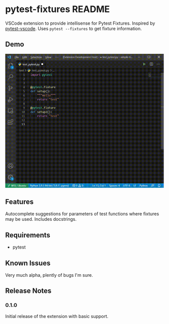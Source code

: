 # pytest-fixtures README

VSCode extension to provide intellisense for Pytest Fixtures. Inspired by [pytest-vscode](https://github.com/cameronmaske/pytest-vscode). Uses `pytest --fixtures` to get fixture information.

## Demo

![demo](demo.gif)

## Features

Autocomplete suggestions for parameters of test functions where fixtures may be used. Includes docstrings.

## Requirements

* pytest


## Known Issues

Very much alpha, plently of bugs I'm sure.

## Release Notes

### 0.1.0

Initial release of the extension with basic support.
